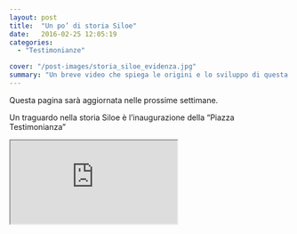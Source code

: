 ```yaml
---
layout: post
title:  "Un po’ di storia Siloe"
date:   2016-02-25 12:05:19
categories:
  - "Testimonianze"

cover: "/post-images/storia_siloe_evidenza.jpg"
summary: "Un breve video che spiega le origini e lo sviluppo di questa comunità."
---
```


Questa pagina sarà aggiornata nelle prossime settimane.

Un traguardo nella storia Siloe è l’inaugurazione della “Piazza Testimonianza”

<div class="embed-responsive embed-responsive-16by9">
  <iframe class="embed-responsive-item" src="https://www.youtube.com/embed/vVvG8Qr1R-I"></iframe>
</div>
